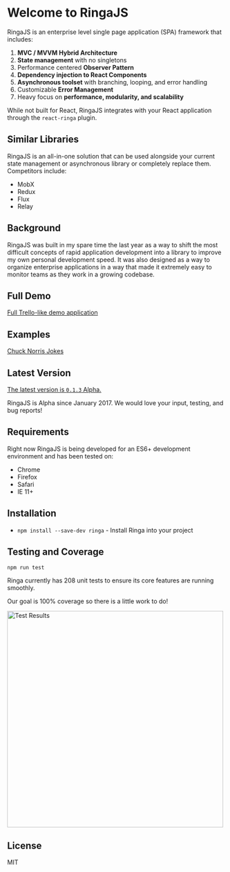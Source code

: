 # Welcome to RingaJS

RingaJS is an enterprise level single page application (SPA) framework that includes:

1. **MVC / MVVM Hybrid Architecture**
2. **State management** with no singletons
3. Performance centered **Observer Pattern**
4. **Dependency injection to React Components**
5. **Asynchronous toolset** with branching, looping, and error handling
6. Customizable **Error Management**
7. Heavy focus on **performance, modularity, and scalability**

While not built for React, RingaJS integrates with your React application through the `react-ringa` plugin.

## Similar Libraries

RingaJS is an all-in-one solution that can be used alongside your current state management or asynchronous library or completely replace them. Competitors include:

* MobX
* Redux
* Flux
* Relay

## Background

RingaJS was built in my spare time the last year as a way to shift the most difficult
concepts of rapid application development into a library to improve my own personal development speed. It was also designed as a way to organize enterprise
applications in a way that made it extremely easy to monitor teams as they work in a growing codebase.

## Full Demo

[Full Trello-like demo application](http://demo.ringajs.com)

## Examples

[Chuck Norris Jokes](https://github.com/joshjung/ringa-example-chuck-norris)

## Latest Version

[The latest version is `0.1.3` Alpha.](https://www.npmjs.org/ringa)

RingaJS is Alpha since January 2017. We would love your input, testing, and bug reports!

## Requirements

Right now RingaJS is being developed for an ES6+ development environment and has been tested on:

* Chrome
* Firefox
* Safari
* IE 11+

## Installation

* `npm install --save-dev ringa` - Install Ringa into your project

## Testing and Coverage

`npm run test`

Ringa currently has 208 unit tests to ensure its core features are running smoothly.

Our goal is 100% coverage so there is a little work to do!

<img src="https://i.imgur.com/G564KCy.png" alt="Test Results" style="width: 500px;"/>

## License

MIT

